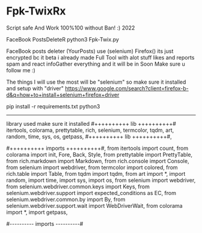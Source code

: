 # Fpk-TwixRx
Script safe And Work 100%100 without Ban! :) 2022

FaceBook PostsDeleteR
python3 Fpk-Twix.py

FaceBook posts deleter (YourPosts) use (selenium) Firefox()
its just encrypted bc it beta i already made Full Tool with alot stuff likes and reports spam and react infoGather everything and it will be in Soon Make sure u follow me :)

The things I will use the most will be "selenium" so make sure it installed and setup with "driver" https://www.google.com/search?client=firefox-b-d&q=how+to+install+selenium+firefox+driver

pip install -r requirements.txt 
python3

----------------

library used make sure it installed 
#++++++++++ lib ++++++++++#
itertools,
colorama,
prettytable,
rich,
selenium,
termcolor,
tqdm,
art,
random,
time,
sys,
os,
getpass,
#++++++++++ lib ++++++++++#,

#++++++++++ imports ++++++++++#,
from itertools import count,
from colorama import init, Fore, Back, Style,
from prettytable import PrettyTable,
from rich.markdown import Markdown,
from rich.console import Console,
from selenium import webdriver,
from termcolor import colored,
from rich.table import Table,
from tqdm import tqdm,
from art import *,
import random,
import time,
import sys,
import os,
from selenium import webdriver,
from selenium.webdriver.common.keys import Keys,
from selenium.webdriver.support import expected_conditions as EC,
from selenium.webdriver.common.by import By,
from selenium.webdriver.support.wait import WebDriverWait,
from colorama import *,
import getpass,

#---------- imports ----------#
